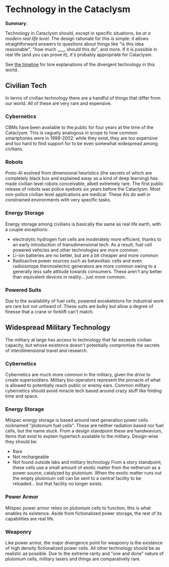 # Technology in the Cataclysm

**Summary**:

Technology in Cataclysm should, except in specific situations, be *at a modern real life level*.  The design rationale for this is simple: it allows straightforward answers to questions about things like "is this idea reasonable", "how much ____ should this do", and more.  If it is possible in real life (and you can prove it), it's probably appropriate for Cataclysm.

See [the timeline](./lore-background.md) for lore explanations of the divergent technology in this world.

## Civilian Tech
In terms of civilian technology there are a handful of things that differ from our world.  All of these are very rare and expensive.

### Cybernetics
CBMs have been available to the public for four years at the time of the Cataclysm.  This is vaguely analogous in scope to how common smartphones were in 1998-2002: while they exist, they are too expensive and too hard to find support for to be even somewhat widespread among civilians.

### Robots
Proto-AI evolved from dimensional heuristics (the secrets of which are completely black box and explained away as a kind of deep learning) has made civilian level robots conceivable, albeit extremely rare.  The first public release of robots was police eyebots six years before the Cataclysm.  Most non-police civilian level applications are medical.  These AIs do well in constrained environments with very specific tasks.

### Energy Storage
Energy storage among civilians is basically the same as real life earth, with a couple exceptions:
- electrolytic hydrogen fuel cells are moderately more efficient, thanks to an early introduction of transdimensional tech.  As a result, fuel cell powered vehicles and other technologies are more common.
- Li-ion batteries are no better, but are a bit cheaper and more common
- Radioactive power sources such as betavoltaic cells and even radioisotope thermoelectric generators are more common owing to a generally less safe attitude towards consumers. These aren't any better than equivalent devices in reality... just more common.

### Powered Suits
Due to the availability of fuel cells, powered exoskeletons for industrial work are rare but not unheard of.  These suits are bulky but allow a degree of finesse that a crane or forklift can't match. 

## Widespread Military Technology
The military at large has access to technology that far exceeds civilian capacity, but whose existence doesn't potentially compromise the secrets of interdimensional travel and research.

### Cybernetics
Cybernetics are much more common in the military, given the drive to create supersoldiers. Military bio-operators represent the pinnacle of what is allowed to potentially reach public or enemy ears.  Common military cybernetics should avoid miracle tech based around crazy stuff like folding time and space.

### Energy Storage
Milspec energy storage is based around next generation power cells nicknamed "plutonium fuel cells".  These are neither radiation based nor fuel cells, but the name stuck.  From a design standpoint these are handwavium, items that exist to explain hypertech available to the military.  Design-wise they should be:
- Rare
- Not rechargeable
- Not found outside labs and military technology
From a story standpoint, these cells use a small amount of exotic matter from the netherum as a power source, catalyzed by plutonium.  When the exotic matter runs out the empty plutonium cell can be sent to a central facility to be reloaded... but that facility no longer exists.

### Power Armor
Milspec power armor relies on plutonium cells to function, this is what enables its existence.  Aside from fictionalized power storage, the rest of its capabilities are real life.

### Weaponry
Like power armor, the major divergence point for weaponry is the existence of high density fictionalized power cells.  All other technology should be as realistic as possible.  Due to the extreme rarity and "one and done" nature of plutonium cells, military lasers and things are comparatively rare.
